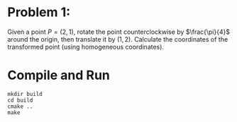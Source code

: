 # Problem 1:
Given a point $P=(2,1)$, rotate the point counterclockwise by $\frac{\pi}{4}$ around the origin, then translate it by $(1,2)$. Calculate the coordinates of the transformed point (using homogeneous coordinates).

# Compile and Run
```
mkdir build
cd build
cmake ..
make
```